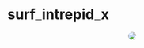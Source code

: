 # surf_intrepid_x
<!-- <a href=""> Download url <href/> -->
<div style="display: flex; justify-content: center;">
    <img src="https://github.com/CombatSurfCS2/surf_intrepid/assets/102309602/b5e7407d-cace-4612-8e0d-85825255c9fe" style="border-radius: 10px"/>
</div>
